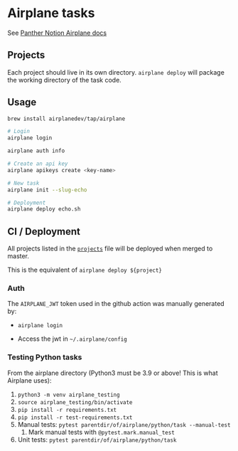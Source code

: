 # Airplane tasks
See [Panther Notion Airplane docs](https://www.notion.so/pantherlabs/Airplane-0389875e0c7b43eeba1a57dfbfdcce9a)

## Projects

Each project should live in its own directory. `airplane deploy` will package the working directory of the task code.



## Usage

```sh
brew install airplanedev/tap/airplane
```

```sh
# Login
airplane login

airplane auth info

# Create an api key
airplane apikeys create <key-name>

# New task
airplane init --slug-echo

# Deployment
airplane deploy echo.sh
```

## CI / Deployment

All projects listed in the [`projects`](projects) file will be deployed when merged to master.

This is the equivalent of `airplane deploy ${project}`


### Auth 

The `AIRPLANE_JWT` token used in the github action was manually generated by:

  - `airplane login`

  - Access the jwt in  `~/.airplane/config`


### Testing Python tasks
From the airplane directory (Python3 must be 3.9 or above! This is what Airplane uses):
1. `python3 -m venv airplane_testing`
1. `source airplane_testing/bin/activate`
1. `pip install -r requirements.txt`
1. `pip install -r test-requirements.txt`
1. Manual tests: `pytest parentdir/of/airplane/python/task --manual-test`
    1. Mark manual tests with `@pytest.mark.manual_test`
1. Unit tests: `pytest parentdir/of/airplane/python/task` 
